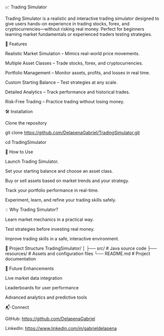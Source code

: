 📈 Trading Simulator

Trading Simulator is a realistic and interactive trading simulator designed to give users hands-on experience in trading stocks, forex, and cryptocurrencies—without risking real money. Perfect for beginners learning market fundamentals or experienced traders testing strategies.

🔹 Features

Realistic Market Simulation – Mimics real-world price movements.

Multiple Asset Classes – Trade stocks, forex, and cryptocurrencies.

Portfolio Management – Monitor assets, profits, and losses in real time.

Custom Starting Balance – Test strategies at any scale.

Detailed Analytics – Track performance and historical trades.

Risk-Free Trading – Practice trading without losing money.

🛠 Installation

Clone the repository

git clone https://github.com/DelapenaGabriel/TradingSimulator.git

cd TradingSimulator


🎯 How to Use

Launch Trading Simulator.

Set your starting balance and choose an asset class.

Buy or sell assets based on market trends and your strategy.

Track your portfolio performance in real-time.

Experiment, learn, and refine your trading skills safely.

💡 Why Trading Simulator?

Learn market mechanics in a practical way.

Test strategies before investing real money.

Improve trading skills in a safe, interactive environment.

📂 Project Structure
TradingSimulator/
│
├── src/            # Java source code
├── resources/      # Assets and configuration files
└── README.md       # Project documentation

🚀 Future Enhancements

Live market data integration

Leaderboards for user performance

Advanced analytics and predictive tools


📬 Connect

GitHub: https://github.com/DelapenaGabriel

LinkedIn: https://www.linkedin.com/in/gabrieldelapena
